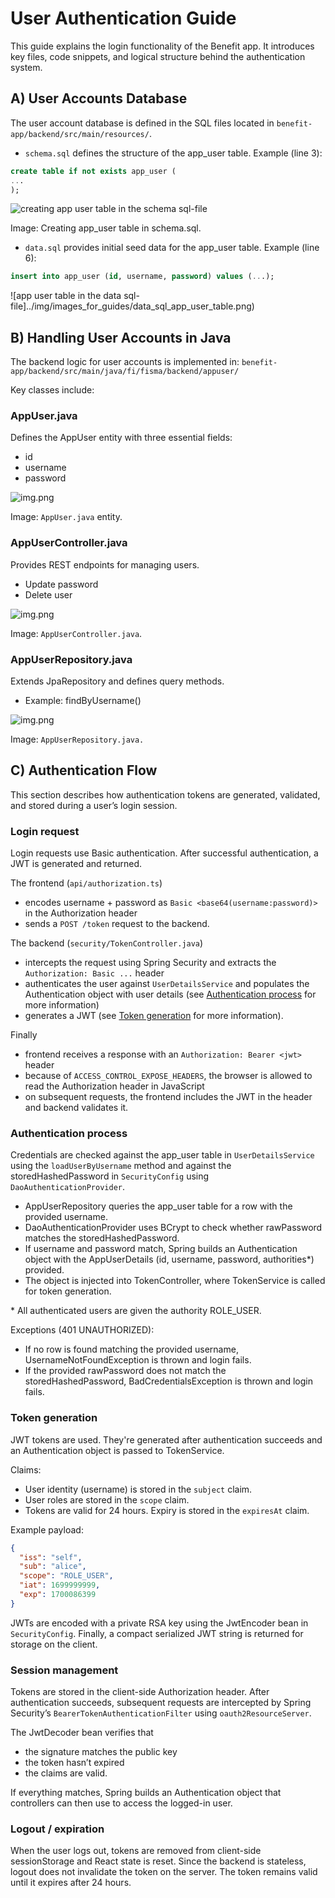 # User Authentication Guide

This guide explains the login functionality of the Benefit app. It introduces key files, code snippets, and logical structure behind the authentication system.

## A) User Accounts Database

The user account database is defined in the SQL files located in `benefit-app/backend/src/main/resources/`.

- `schema.sql` defines the structure of the app_user table. Example (line 3):

```sql
create table if not exists app_user (
...
);
```

![creating app user table in the schema sql-file](../img/images_for_guides/schema_sql_app_user_creation.png)

Image: Creating app_user table in schema.sql.

- `data.sql` provides initial seed data for the app_user table. Example (line 6):

```sql
insert into app_user (id, username, password) values (...);
```

![app user table in the data sql-file]../img/images_for_guides/data_sql_app_user_table.png)

## B) Handling User Accounts in Java

The backend logic for user accounts is implemented in: `benefit-app/backend/src/main/java/fi/fisma/backend/appuser/`

Key classes include:

### AppUser.java

Defines the AppUser entity with three essential fields:

- id
- username
- password

![img.png](../img/images_for_guides/Java_AppUser_constructor.png)

Image: `AppUser.java` entity.

### AppUserController.java

Provides REST endpoints for managing users.

- Update password
- Delete user

![img.png](../img/images_for_guides/Java_AppUserController.png)

Image: `AppUserController.java`.

### AppUserRepository.java

Extends JpaRepository and defines query methods.

- Example: findByUsername()

![img.png](../img/images_for_guides/Java_AppUserRepository.png)

Image: `AppUserRepository.java.`

## C) Authentication Flow

This section describes how authentication tokens are generated, validated, and stored during a user’s login session.

### Login request

Login requests use Basic authentication. After successful authentication, a JWT is generated and returned.

The frontend (`api/authorization.ts`)

- encodes username + password as `Basic <base64(username:password)>` in the Authorization header
- sends a `POST /token` request to the backend.

The backend (`security/TokenController.java`)

- intercepts the request using Spring Security and extracts the `Authorization: Basic ...` header
- authenticates the user against `UserDetailsService` and populates the Authentication object with user details (see [Authentication process](#authentication-process) for more information)
- generates a JWT (see [Token generation](#token-generation) for more information).

Finally

- frontend receives a response with an `Authorization: Bearer <jwt>` header
- because of `ACCESS_CONTROL_EXPOSE_HEADERS`, the browser is allowed to read the Authorization header in JavaScript
- on subsequent requests, the frontend includes the JWT in the header and backend validates it.

### Authentication process

Credentials are checked against the app_user table in `UserDetailsService` using the `loadUserByUsername` method and against the storedHashedPassword in `SecurityConfig` using `DaoAuthenticationProvider`.

- AppUserRepository queries the app_user table for a row with the provided username.
- DaoAuthenticationProvider uses BCrypt to check whether rawPassword matches the storedHashedPassword.
- If username and password match, Spring builds an Authentication object with the AppUserDetails (id, username, password, authorities\*) provided.
- The object is injected into TokenController, where TokenService is called for token generation.

\* All authenticated users are given the authority ROLE_USER.

Exceptions (401 UNAUTHORIZED):

- If no row is found matching the provided username, UsernameNotFoundException is thrown and login fails.
- If the provided rawPassword does not match the storedHashedPassword, BadCredentialsException is thrown and login fails.

### Token generation

JWT tokens are used. They're generated after authentication succeeds and an Authentication object is passed to TokenService.

Claims:

- User identity (username) is stored in the `subject` claim.
- User roles are stored in the `scope` claim.
- Tokens are valid for 24 hours. Expiry is stored in the `expiresAt` claim.

Example payload:

```json
{
  "iss": "self",
  "sub": "alice",
  "scope": "ROLE_USER",
  "iat": 1699999999,
  "exp": 1700086399
}
```

JWTs are encoded with a private RSA key using the JwtEncoder bean in `SecurityConfig`. Finally, a compact serialized JWT string is returned for storage on the client.

### Session management

Tokens are stored in the client-side Authorization header. After authentication succeeds, subsequent requests are intercepted by Spring Security’s `BearerTokenAuthenticationFilter` using `oauth2ResourceServer`.

The JwtDecoder bean verifies that

- the signature matches the public key
- the token hasn’t expired
- the claims are valid.

If everything matches, Spring builds an Authentication object that controllers can then use to access the logged-in user.

### Logout / expiration

When the user logs out, tokens are removed from client-side sessionStorage and React state is reset. Since the backend is stateless, logout does not invalidate the token on the server. The token remains valid until it expires after 24 hours.
